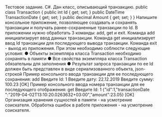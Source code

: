 Тестовое задание. С#.
Дан класс, описывающий транзакцию.
public class Transaction
{
public int Id { get; set; }
public DateTime TransactionDate { get; set; }
public decimal Amount { get; set; }
}
Напишите консольное приложение, позволяющее создавать и сохранять транзакции и
получать ранее-сохраненные транзакции по Id.
В приложении нужно обработать 3 команды: add, get и exit.
Команда add инициализирует ввод данных транзакции.
Команда get инициализирует ввод Id транзакции для последующего вывода
транзакции.
Команда exit - выход из приложения.
При этом необходимо соблюсти следующие условия:
● Объекты экземпляра класса Transaction необходимо сохранять в памяти
● Все свойства экземпляра класса Transaction обязательны для заполнения
● Результат запроса транзакции по ее Id должен быть представлен в виде
сериализованного объекта, json-строкой
Пример консольного ввода транзакции для ее последующего сохранения:
add
Введите Id: 1
Введите дату: 22.12.2019
Введите сумму: 100.23
[OK]
Пример консольного ввода номера транзакции для ее последующего отображения:
get
Введите Id: 1
{"id":1,"transactionDate ":"2019-04-02T13:10:20.0263632+03:00","amount":23.05}
[OK]
Организация хранения сущностей в памяти - на усмотрение соискателя.
Обработка ошибок в работе приложения - на усмотрение соискателя.